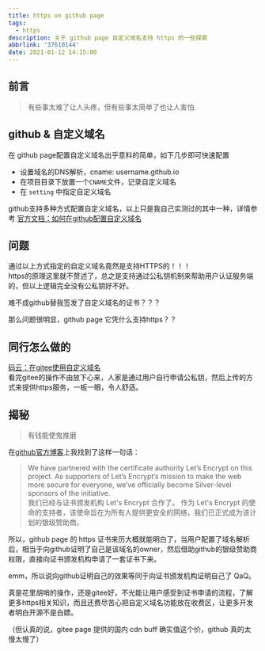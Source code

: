 ```yaml
---
title: https on github page
tags:
  - https
description: 关于 github page 自定义域名支持 https 的一些探索
abbrlink: '37610144'
date: 2021-01-12 14:15:00
---
```


## 前言

> 有些事太难了让人头疼，但有些事太简单了也让人害怕. 

## github & 自定义域名

在 github page配置自定义域名出乎意料的简单，如下几步即可快速配置  
- 设置域名的DNS解析，cname: username.github.io
- 在项目目录下放置一个`CNAME`文件，记录自定义域名
- 在 `setting` 中指定自定义域名

github支持多种方式配置自定义域名，以上只是我自己实测过的其中一种，详情参考 [官方文档：如何在github配置自定义域名](https://docs.github.com/cn/free-pro-team@latest/github/working-with-github-pages/about-custom-domains-and-github-pages)

## 问题

通过以上方式指定的自定义域名竟然是支持HTTPS的！！！   
https的原理这里就不赘述了，总之是支持通过公私钥机制来帮助用户认证服务端的，但以上逻辑完全没有公私钥好不好。

难不成github替我签发了自定义域名的证书？？？

那么问题很明显，github page 它凭什么支持https？？

## 同行怎么做的

[码云：在gitee使用自定义域名](https://gitee.com/help/articles/4228#article-header4)  
看完gitee的操作不由放下心来，人家是通过用户自行申请公私钥，然后上传的方式来提供https服务，一板一眼，令人舒适。

## 揭秘

> 有钱能使鬼推磨   

在[github官方博客](https://github.blog/2018-05-01-github-pages-custom-domains-https/)上我找到了这样一句话：
> We have partnered with the certificate authority Let’s Encrypt on this project. As supporters of Let’s Encrypt’s mission to make the web more secure for everyone, we’ve officially become Silver-level sponsors of the initiative.  
> 我们已经与证书颁发机构 Let's Encrypt 合作了。 作为 Let's Encrypt 的使命的支持者，该使命旨在为所有人提供更安全的网络，我们已正式成为该计划的银级赞助商。

所以，github page 的 https 证书来历大概就能明白了，当用户配置了域名解析后，相当于向github证明了自己是该域名的owner，然后借助github的银级赞助商权限，直接向证书颁发机构申请了一套证书下来。

emm，所以说向github证明自己的效果等同于向证书颁发机构证明自己了 QaQ。

真是花里胡哨的操作，还是gitee好，不光能让用户感受到证书申请的流程，了解更多https相关知识，而且还费尽苦心把自定义域名功能放在收费区，让更多开发者明白开源不是白嫖。

（但认真的说，gitee page 提供的国内 cdn buff 确实值这个价，github 真的太慢太慢了）

<br/><br/>
